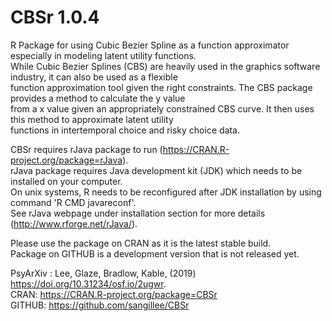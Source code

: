 # CBSr 1.0.4

R Package for using Cubic Bezier Spline as a function approximator especially in modeling latent utility functions.  
While Cubic Bezier Splines (CBS) are heavily used in the graphics software industry, it can also be used as a flexible  
function approximation tool given the right constraints. The CBS package provides a method to calculate the y value  
from a x value given an appropriately constrained CBS curve. It then uses this method to approximate latent utility  
functions in intertemporal choice and risky choice data.  

CBSr requires rJava package to run (https://CRAN.R-project.org/package=rJava).  
rJava package requires Java development kit (JDK) which needs to be installed on your computer.  
On unix systems, R needs to be reconfigured after JDK installation by using command 'R CMD javareconf'.  
See rJava webpage under installation section for more details (http://www.rforge.net/rJava/).

Please use the package on CRAN as it is the latest stable build.  
Package on GITHUB is a development version that is not released yet.  

PsyArXiv : Lee, Glaze, Bradlow, Kable, (2019) <https://doi.org/10.31234/osf.io/2ugwr>.  
CRAN: https://CRAN.R-project.org/package=CBSr  
GITHUB: https://github.com/sangillee/CBSr
